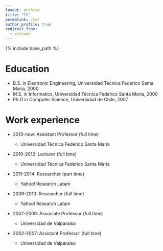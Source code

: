 ```yaml
---
layout: archive
title: "CV"
permalink: /cv/
author_profile: true
redirect_from:
  - /resume
---
```


{% include base_path %}

Education
======
* B.S. in Electronic Engineering, Universidad Técnica Federico Santa María, 2000
* M.S. in Informatics, Universidad Técnica Federico Santa María, 2000
* Ph.D in Computer Science, Universidad de Chile, 2007

Work experience
======

* 2013-now: Assistant Professor (full time)
  * Universidad Técnica Federico Santa María

* 2010-2012: Lecturer (full time)
  * Universidad Técnica Federico Santa María

* 2011-2014: Researcher (part time)
  * Yahoo! Research Latam

* 2009-2010: Researcher (full time)
  * Yahoo! Research Latam

* 2007-2009: Associate Professor (full time)
  * Universidad de Valparaíso

* 2002-2007: Assistant Professor (full time)
  * Universidad de Valparaíso

